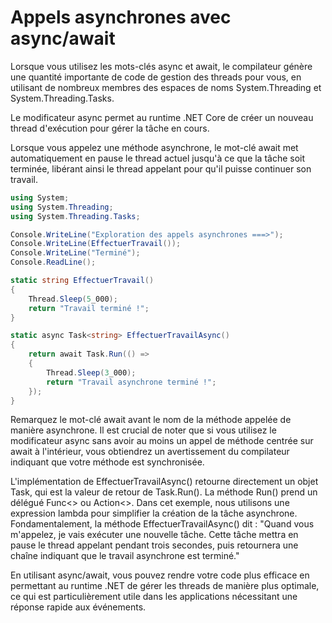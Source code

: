 # Appels asynchrones avec async/await

Lorsque vous utilisez les mots-clés async et await, le compilateur génère une quantité importante de code de gestion des threads pour vous, en utilisant de nombreux membres des espaces de noms System.Threading et System.Threading.Tasks.

Le modificateur async permet au runtime .NET Core de créer un nouveau thread d'exécution pour gérer la tâche en cours.

Lorsque vous appelez une méthode asynchrone, le mot-clé await met automatiquement en pause le thread actuel jusqu'à ce que la tâche soit terminée, libérant ainsi le thread appelant pour qu'il puisse continuer son travail.

```csharp
using System;
using System.Threading;
using System.Threading.Tasks;

Console.WriteLine("Exploration des appels asynchrones ===>");
Console.WriteLine(EffectuerTravail());
Console.WriteLine("Terminé");
Console.ReadLine();

static string EffectuerTravail()
{
    Thread.Sleep(5_000);
    return "Travail terminé !";
}

static async Task<string> EffectuerTravailAsync()
{
    return await Task.Run(() =>
    {
        Thread.Sleep(3_000);
        return "Travail asynchrone terminé !";
    });
}
```

Remarquez le mot-clé await avant le nom de la méthode appelée de manière asynchrone. Il est crucial de noter que si vous utilisez le modificateur async sans avoir au moins un appel de méthode centrée sur await à l'intérieur, vous obtiendrez un avertissement du compilateur indiquant que votre méthode est synchronisée.

L'implémentation de EffectuerTravailAsync() retourne directement un objet Task<T>, qui est la valeur de retour de Task.Run(). La méthode Run() prend un délégué Func<> ou Action<>. Dans cet exemple, nous utilisons une expression lambda pour simplifier la création de la tâche asynchrone. Fondamentalement, la méthode EffectuerTravailAsync() dit : "Quand vous m'appelez, je vais exécuter une nouvelle tâche. Cette tâche mettra en pause le thread appelant pendant trois secondes, puis retournera une chaîne indiquant que le travail asynchrone est terminé."

En utilisant async/await, vous pouvez rendre votre code plus efficace en permettant au runtime .NET de gérer les threads de manière plus optimale, ce qui est particulièrement utile dans les applications nécessitant une réponse rapide aux événements.